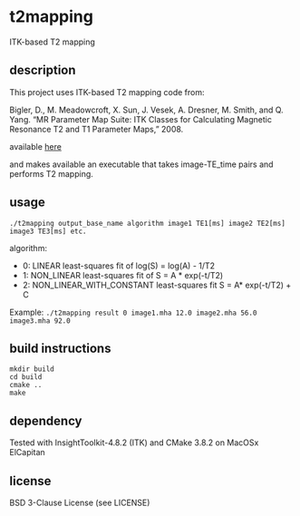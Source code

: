 # t2mapping
ITK-based T2 mapping

## description
This project uses ITK-based T2 mapping code from:

Bigler, D., M. Meadowcroft, X. Sun, J. Vesek, A. Dresner, M. Smith, and Q. Yang. “MR Parameter Map Suite: ITK Classes for Calculating Magnetic Resonance T2 and T1 Parameter Maps,” 2008.

available [here](http://www.insight-journal.org/browse/publication/237)

and makes available an executable that takes image-TE_time pairs and performs T2 mapping.

## usage
`./t2mapping output_base_name algorithm image1 TE1[ms] image2 TE2[ms] image3 TE3[ms] etc.`

algorithm:
* 0: LINEAR least-squares fit of log(S) = log(A) - 1/T2
* 1: NON_LINEAR least-squares fit of S = A * exp(-t/T2)
* 2: NON_LINEAR_WITH_CONSTANT least-squares fit S = A* exp(-t/T2) + C

Example:
`./t2mapping result 0 image1.mha 12.0 image2.mha 56.0 image3.mha 92.0`

## build instructions
```
mkdir build
cd build
cmake ..
make
```
## dependency
Tested with InsightToolkit-4.8.2 (ITK) and CMake 3.8.2 on MacOSx ElCapitan

## license
BSD 3-Clause License (see LICENSE)
